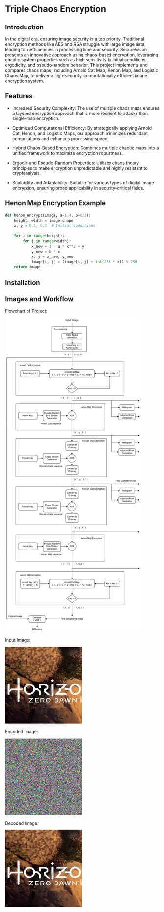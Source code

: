 # Triple Chaos Encryption

## Introduction

In the digital era, ensuring image security is a top priority. Traditional encryption methods like AES and RSA struggle with large image data, leading to inefficiencies in processing time and security. SecureVision presents an innovative approach using chaos-based encryption, leveraging chaotic system properties such as high sensitivity to initial conditions, ergodicity, and pseudo-random behavior. This project implements and compares chaos maps, including Arnold Cat Map, Henon Map, and Logistic Chaos Map, to deliver a high-security, computationally efficient image encryption system.

## Features

* Increased Security Complexity: The use of multiple chaos maps ensures a layered encryption approach that is more resilient to attacks than single-map encryption.

* Optimized Computational Efficiency: By strategically applying Arnold Cat, Henon, and Logistic Maps, our approach minimizes redundant computations and enhances processing speed.

* Hybrid Chaos-Based Encryption: Combines multiple chaotic maps into a unified framework to maximize encryption robustness.

* Ergodic and Pseudo-Random Properties: Utilizes chaos theory principles to make encryption unpredictable and highly resistant to cryptanalysis.

* Scalability and Adaptability: Suitable for various types of digital image encryption, ensuring broad applicability in security-critical fields.

## Henon Map Encryption Example

```python
def henon_encrypt(image, a=1.4, b=0.3):
    height, width = image.shape
    x, y = 0.1, 0.1  # Initial conditions

    for i in range(height):
        for j in range(width):
            x_new = 1 - a * x**2 + y
            y_new = b * x
            x, y = x_new, y_new
            image[i, j] = (image[i, j] + int(255 * x)) % 256
    return image
```


## Installation

## Images and Workflow

Flowchart of Project:

![image alt](https://github.com/meaviral17/Image-Cryptography/blob/main/Pipeline.png?raw=true)

Input Image:

![image alt](https://github.com/meaviral17/Image-Cryptography/blob/main/input.png?raw=true)

Encoded Image:

![image alt](https://github.com/meaviral17/Image-Cryptography/blob/main/input_TripleChaosEnc.png?raw=true)

Decoded Image:

![image alt](https://github.com/meaviral17/Image-Cryptography/blob/main/input_TripleChaosDec.png?raw=true)